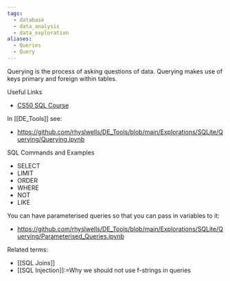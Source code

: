 ```yaml
---
tags:
  - database
  - data_analysis
  - data_exploration
aliases:
  - Queries
  - Query
---
```

Querying is the process of asking questions of data. Querying makes use of keys primary and foreign within tables.

Useful Links
- [CS50 SQL Course](https://cs50.harvard.edu/sql/2024/weeks/0/)

In [[DE_Tools]] see:
- https://github.com/rhyslwells/DE_Tools/blob/main/Explorations/SQLite/Querying/Querying.ipynb

SQL Commands and Examples
- SELECT
- LIMIT
- ORDER
- WHERE
- NOT
- LIKE

You can have parameterised queries so that you can pass in variables to it:
- https://github.com/rhyslwells/DE_Tools/blob/main/Explorations/SQLite/Querying/Parameterised_Queries.ipynb

Related terms:
- [[SQL Joins]]
- [[SQL Injection]]:=Why we should not use f-strings in queries
